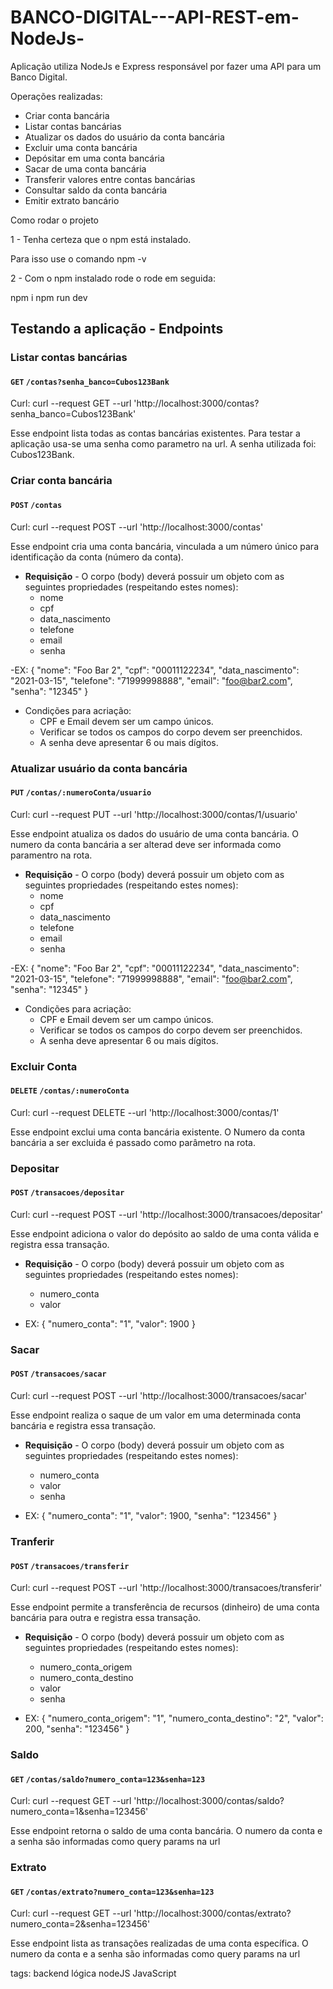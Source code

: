 # BANCO-DIGITAL---API-REST-em-NodeJs-
Aplicação utiliza NodeJs e Express responsável por fazer uma API para um Banco Digital.

Operações realizadas:
-   Criar conta bancária
-   Listar contas bancárias
-   Atualizar os dados do usuário da conta bancária
-   Excluir uma conta bancária
-   Depósitar em uma conta bancária
-   Sacar de uma conta bancária
-   Transferir valores entre contas bancárias
-   Consultar saldo da conta bancária
-   Emitir extrato bancário

Como rodar o projeto

1 - Tenha certeza que o npm está instalado. 

Para isso use o comando npm -v

2 - Com o npm instalado rode o rode em seguida:

npm i
npm run dev

## Testando a aplicação - Endpoints


### Listar contas bancárias

#### `GET` `/contas?senha_banco=Cubos123Bank`
Curl: curl --request GET
--url 'http://localhost:3000/contas?senha_banco=Cubos123Bank'

Esse endpoint lista todas as contas bancárias existentes.
Para testar a aplicação usa-se uma senha como parametro na url. A senha utilizada foi: Cubos123Bank.

### Criar conta bancária

#### `POST` `/contas`
Curl: curl --request POST
--url 'http://localhost:3000/contas'

Esse endpoint cria uma conta bancária, vinculada a um número único para identificação da conta (número da conta).

-   **Requisição** - O corpo (body) deverá possuir um objeto com as seguintes propriedades (respeitando estes nomes):
    -   nome
    -   cpf
    -   data_nascimento
    -   telefone
    -   email
    -   senha

-EX:
    {
    "nome": "Foo Bar 2",
    "cpf": "00011122234",
    "data_nascimento": "2021-03-15",
    "telefone": "71999998888",
    "email": "foo@bar2.com",
    "senha": "12345"
}

-   Condições para acriação:
    -   CPF e Email devem ser um campo únicos.
    -   Verificar se todos os campos do corpo devem ser preenchidos.
    -   A senha deve apresentar 6 ou mais dígitos.


### Atualizar usuário da conta bancária

#### `PUT` `/contas/:numeroConta/usuario`
Curl: curl --request PUT
--url 'http://localhost:3000/contas/1/usuario'

Esse endpoint atualiza os dados do usuário de uma conta bancária.
O numero da conta bancária a ser alterad deve ser informada como paramentro na rota.

-   **Requisição** - O corpo (body) deverá possuir um objeto com as seguintes propriedades (respeitando estes nomes):
    -   nome
    -   cpf
    -   data_nascimento
    -   telefone
    -   email
    -   senha

-EX:
    {
    "nome": "Foo Bar 2",
    "cpf": "00011122234",
    "data_nascimento": "2021-03-15",
    "telefone": "71999998888",
    "email": "foo@bar2.com",
    "senha": "12345"
}

-   Condições para acriação:
    -   CPF e Email devem ser um campo únicos.
    -   Verificar se todos os campos do corpo devem ser preenchidos.
    -   A senha deve apresentar 6 ou mais dígitos.

### Excluir Conta

#### `DELETE` `/contas/:numeroConta`
Curl: curl --request DELETE
--url 'http://localhost:3000/contas/1'

Esse endpoint exclui uma conta bancária existente.
O Numero da conta bancária a ser excluida é passado como parâmetro na rota.


### Depositar

#### `POST` `/transacoes/depositar`
Curl: curl --request POST
--url 'http://localhost:3000/transacoes/depositar'

Esse endpoint adiciona o valor do depósito ao saldo de uma conta válida e registra essa transação.

-   **Requisição** - O corpo (body) deverá possuir um objeto com as seguintes propriedades (respeitando estes nomes):

    -   numero_conta
    -   valor

-   EX:
{
	"numero_conta": "1",
	"valor": 1900
}

### Sacar

#### `POST` `/transacoes/sacar`
Curl: curl --request POST
--url 'http://localhost:3000/transacoes/sacar'

Esse endpoint realiza o saque de um valor em uma determinada conta bancária e registra essa transação.

-   **Requisição** - O corpo (body) deverá possuir um objeto com as seguintes propriedades (respeitando estes nomes):

    -   numero_conta
    -   valor
    -   senha

-   EX:
{
	"numero_conta": "1",
	"valor": 1900,
    "senha": "123456"
}

### Tranferir

#### `POST` `/transacoes/transferir`
Curl: curl --request POST
--url 'http://localhost:3000/transacoes/transferir'

Esse endpoint permite a transferência de recursos (dinheiro) de uma conta bancária para outra e registra essa transação.


-   **Requisição** - O corpo (body) deverá possuir um objeto com as seguintes propriedades (respeitando estes nomes):

    -   numero_conta_origem
    -   numero_conta_destino
    -   valor
    -   senha

-   EX:
{
	"numero_conta_origem": "1",
	"numero_conta_destino": "2",
	"valor": 200,
	"senha": "123456"
}

### Saldo

#### `GET` `/contas/saldo?numero_conta=123&senha=123`
Curl: curl --request GET
--url 'http://localhost:3000/contas/saldo?numero_conta=1&senha=123456'

Esse endpoint retorna o saldo de uma conta bancária.
O numero da conta e a senha são informadas como query params na url


### Extrato

#### `GET` `/contas/extrato?numero_conta=123&senha=123`
Curl: curl --request GET
--url 'http://localhost:3000/contas/extrato?numero_conta=2&senha=123456'

Esse endpoint lista as transações realizadas de uma conta específica.
O numero da conta e a senha são informadas como query params na url




tags: backend lógica nodeJS JavaScript



